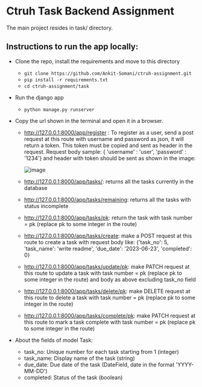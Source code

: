 # Ctruh Task Backend Assignment #
The main project resides in task/ directory.

## Instructions to run the app locally: ##
* Clone the repo, install the requirements and move to this directory
  * `git clone https://github.com/Ankit-Somani/ctruh-assignment.git`
  * `pip install -r requirements.txt`
  * `cd ctruh-assignment/task` 
* Run the django app
  * `python manage.py runserver`
* Copy the url shown in the terminal and open it in a browser.
  * http://127.0.0.1:8000/app/register : To register as a user, send a post request at this route with username and password as json, it will return a token. This token must be copied and sent as header in the request. Request body sample: { 'username' : 'user', 'password' : '1234'} and header with token should be sent as shown in the image:
    
    ![image](https://github.com/Ankit-Somani/ctruh-assignment/assets/82326089/d545f716-a287-49f0-85bd-6df1fed39b9d)

  * http://127.0.0.1:8000/app/tasks/: returns all the tasks currently in the database
  * http://127.0.0.1:8000/app/tasks/remaining: returns all the tasks with status incomplete
  * http://127.0.0.1:8000/app/tasks/pk: return the task with task number = pk (replace pk to some integer in the route)
  * http://127.0.0.1:8000/app/tasks/create: make a POST request at this route to create a task with request body like: {'task_no': 5, 'task_name': 'write readme', 'due_date': '2023-06-23', 'completed': 0}
  * http://127.0.0.1:8000/app/tasks/update/pk: make PATCH request at this route to update a task with task number = pk (replace pk to some integer in the route) and body as above excluding task_no field
  * http://127.0.0.1:8000/app/tasks/delete/pk: make DELETE request at this route to delete a task with task number = pk (replace pk to some integer in the route)
  * http://127.0.0.1:8000/app/tasks/complete/pk: make PATCH request at this route to mark a task complete with task number = pk (replace pk to some integer in the route)
  
* About the fields of model Task:
  * task_no: Unique number for each task starting from 1 (integer)
  * task_name: Display name of the task (string)
  * due_date: Due date of the task (DateField, date in the format 'YYYY-MM-DD')
  * completed: Status of the task (boolean)
  

